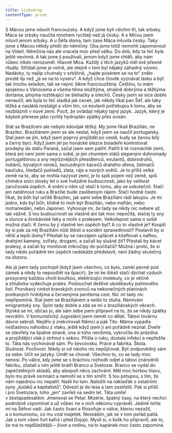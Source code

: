 ```yaml
---
title: Ljubodrag
contentType: prose
---
```


  

S Mácou jsme mluvili francouzsky. A když jsme byli všichni tři, tak srbsky. Máca se srbsky naučila mnohem rychleji než já česky. A s Mícou jsem mluvil jenom srbsky. A u Šéfa doma, tam zase Máca mluvila česky. Taky jsme s Mácou někdy přešli do němčiny. Oba jsme totiž nemohli zapomenout na Vídeň. Němčina nás ale vracela moc před válku. Do dob, kdy ta řeč byla ještě nevinná. A tak jsme ji používali, jenom když jsme chtěli, aby nám vůbec nikdo nerozuměl. Hlavně Míca. Každý z těch jazyků měl své přesné rituály. Střídali jsme je volně, ale stejně v tom byl nějaký záhadný vzorec. Nadávky, ty nejlíp chutnaly v srbštině, „hajde posérem se na to“ znělo prostě líp než „já se na to vyseru“. A když chce člověk vyznávat lásku a být tak trochu seladon, tak se nejvíc šikne francouzština. Češtinu, tu mám spojenou s Vánocema a všema těma složitýma, strašně dobrýma a těžkýma dortama, plnýma roztékající se šlehačky a ořechů. Česky jsem se sice dobře nenaučil, ale byla to řeč sladká jak cecek, jak někdy říkal pan Šéf, ale taky těžká a nasáklá nostalgií a vším tím, co exulanti potřebujou k tomu, aby se nezbláznili v nové zemi. Pocit, že ovládají nějaký tajný jazyk. Jazyk, který je kdykoli přenese jako rychlý hydroplán zpátky přes oceán.

Stát se Brazilcem ale nebylo kdovíjak těžký. My jsme říkali Brazilián, ne Brazilec. Braziliánem jsem se ale nestal, když jsem se naučil portugalsky. Stal jsem se jím, když jsem poprvý projížděl po cestě, kudy se ženou bílý a černý býci. Když jsem jel po honácké stezce boiadeře kontrolovat prodejny do státu Paraná, začal jsem sem patřit. Patřit k té rozmáchlé zemi, která ani není zemí sama o sobě, je jen chumlem států slepeným dohromady portugalštinou a sny nejrůznějších přesídlenců, exulantů, dobrodruhů, indiánů, bývalých otroků, bezuzdných kácečů drahého dřeva, ždímačů kaučuku, hledačů pokladů, zlata, ráje a nových světů. Je to příliš velká země na to, aby se mohla nazývat zemí, je to spíš pojem než země, spíš chiméra snící stovky let o své hvězdné budoucnosti, jako by velikost zaručovala úspěch. A snění o něm už stačí k tomu, aby se uskutečnil. Stačí jen natáhnout ruku a Brazílie bude zaslíbeným rájem. Stačí hodně často říkat, že bůh byl určitě Brazilec, jak sami sebe Braziliáni rádi lakujou. Je mi jedno, kdo byl bůh, klidně to moh být Brazilián, nebo mafián, nebo mohamedán, nebo Japonec. Vyhovuje mi, že tady se nikdy nic nebere až tak vážně. S tou budoucností se vlastně ani tak moc nepočítá, stačej ty sny a slunce a širokánské řeky a moře s pralesem. Velkolepost sama o sobě možná stačí. K čemu by jí vlastně ten úspěch byl? A co to vlastně je? Koupili by si pak za něj Braziliáni nůši štěstí a sociální spravedlnosti? Postavili by si větší a lepší domy? Přestali by se navzájem uplácet a kšeftovat s naftou, drahými kameny, zvířaty, drogami, a začali by slušně žít? Přestali by kácet pralesy, a začali by montovat mikročipy do počítačů? Možná i proto, že si tady nikdo pořádně ten úspěch nedokáže představit, není žádný skutečný na obzoru.

Ale já jsem tady pochopil (když jsem všechno, co bylo, zamkl pevně pod zámek a nikdy to nepouštěl na špacír), že mi ke štěstí stačí dýchat vzduch prosycený každou chvíli bouřkou, elektrizující molekuly, co je věčně a zhluboka vydechuje prales. Poslouchat deštivé ukolébavky palmového listí. Pronikavý cinkot kravských zvonců na nekonečných planinách protkaných hnědýma a červenýma pentlema cest. Nic mi tady nic nepřipomíná. Stal jsem se Braziliánem a nešlo to ztuha. Nemívám emigrantský sny. Spím tady dobře a zdá se mi o braziliánských věcech. Stýská se mi, občas jo, ale sám sebe jsem připravil na to, že se nikdy zpátky nevrátím. V komunistický Jugoslávii jsem neměl co dělat. Tátovi továrnu dávno sebrali. Nejdřív ji zrekvírovali Němci a pak Tito. Máma vypadla nešťastnou náhodou z vlaku, ještě když jsem ji ani pořádně neznal. Dveře se otevřely na špatné straně, ona si toho nevšimla, vykročila do prázdna a projíždějící vlak ji strhnul s sebou. Přišla o ruku, dostala infekci a nepřežila to. Táta nás vychovával sám. Po ševcovsku. Práce a fabrika. Škola. Slušnost. Poctivost. Nikdy si od nikoho nic nepůjčovat. Být zodpovědný sám za sebe. Učit se jazyky. Umět se chovat. Všechno to, co se tady moc nenosí. Po válce, kdy jsme se s bráchou rozhodli odjet a tátovi znárodnili fabriku, zůstali s ním ještě bratři Branco a Svetozar. Branco se vydal do zapečetěných skladů, aby alespoň něco zachránil. Měl moc horkou hlavu, bylo mu právě osmnáct a nemohl se s tím smířit. S tou potupou, s tím, že nám najednou nic nepatří. Našli ho tam. Naložili na náklaďák s ostatními syny „kulaků a kapitalistů“. Odvezli je do lesa a tam zastřelili. Pak si přišli i pro Svetozara, toho „jen“ zavřeli na sedm let. Táta umřel v šestapadesátém. Jmenoval se Petar. Mizérie, špatný časy, na který nechci podrobně vzpomínat a už vůbec ne o nich někomu vyprávět. Jedině tohle mi na Šéfovi vadí. Jak často žvaní a filozofuje o válce, kterou nezažil, a o komunismu, co mu vzal majetek. Nesnáším, jak se v tom pořád patlá. Jak o tom všem furt kafrá i před Dojojó. Myslí si, o kolik ho připravili, ale to, že má to nejdůležitější – život a rodinu, na to kapánek moc často zapomíná.
